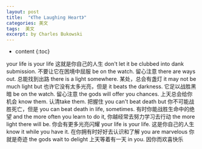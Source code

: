 ```yaml
---
layout: post
title:  "《The Laughing Heart》"
categories: 美文
tags:  美文
excerpt: by Charles Bukowski
---
```


* content
{:toc}


your life is your life 这就是你自己的人生
don't let it be clubbed into dank submission. 不要让它在困境中屈服
be on the watch. 留心注意
there are ways out. 总能找到出路
there is a light somewhere. 某处，总会有盏灯
it may not be much light but 也许它没有太多光亮，但是
it beats the darkness. 它足以战胜黑暗
be on the watch. 留心注意
the gods will offer you chances. 上天总会给你机会
know them. 认清take them. 把握住
you can't beat death but 你不可能战胜死亡，但是
you can beat death in life, sometimes. 有时你能战胜生命中的绝望
and the more often you learn to do it, 你越经常去努力学习去行动
the more light there will be. 你会有更多光亮闪耀
your life is your life. 这是你自己的人生
know it while you have it. 在你拥有时好好去认识和了解
you are marvelous 你就是奇迹
the gods wait to delight 上天等着有一天
in you. 因你而欢喜快乐


